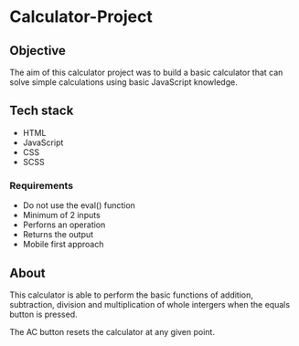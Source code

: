 # Calculator-Project

<h2>Objective</h2>
The aim of this calculator project was to build a basic calculator that can solve simple calculations using basic JavaScript knowledge.

<h2>Tech stack</h2>
<ul> 
  <li>HTML</li>
  <li>JavaScript</li>
  <li>CSS</li>
  <li>SCSS</li>
</ul>

<h3>Requirements</h3>
  <ul>
    <li>Do not use the eval() function</li>
    <li>Minimum of 2 inputs</li>
    <li>Perforns an operation</li>
    <li>Returns the output</li>
    <li>Mobile first approach</li>
  </ul>
  
<h2>About</h2>
<p> This calculator is able to perform the basic functions of addition, subtraction, division and multiplication of whole intergers when the equals button is pressed.</p>
<p> The AC button resets the calculator at any given point. </p>
